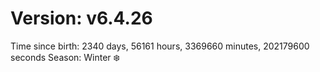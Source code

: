 # Version: v6.4.26
Time since birth: 2340 days, 56161 hours, 3369660 minutes, 202179600 seconds
Season: Winter ❄️
